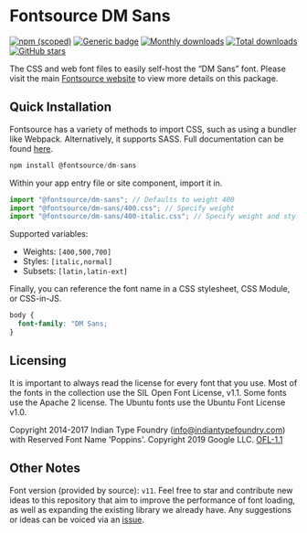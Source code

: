 # Fontsource DM Sans

[![npm (scoped)](https://img.shields.io/npm/v/@fontsource/dm-sans?color=brightgreen)](https://www.npmjs.com/package/@fontsource/dm-sans) [![Generic badge](https://img.shields.io/badge/fontsource-passing-brightgreen)](https://github.com/fontsource/fontsource) [![Monthly downloads](https://badgen.net/npm/dm/@fontsource/dm-sans)](https://github.com/fontsource/fontsource) [![Total downloads](https://badgen.net/npm/dt/@fontsource/dm-sans)](https://github.com/fontsource/fontsource) [![GitHub stars](https://img.shields.io/github/stars/fontsource/fontsource.svg?style=social&label=Star)](https://github.com/fontsource/fontsource/stargazers)

The CSS and web font files to easily self-host the “DM Sans” font. Please visit the main [Fontsource website](https://fontsource.org/fonts/dm-sans) to view more details on this package.

## Quick Installation

Fontsource has a variety of methods to import CSS, such as using a bundler like Webpack. Alternatively, it supports SASS. Full documentation can be found [here](https://fontsource.org/docs/getting-started/introduction).

```javascript
npm install @fontsource/dm-sans
```

Within your app entry file or site component, import it in.

```javascript
import "@fontsource/dm-sans"; // Defaults to weight 400
import "@fontsource/dm-sans/400.css"; // Specify weight
import "@fontsource/dm-sans/400-italic.css"; // Specify weight and style

```

Supported variables:
- Weights: `[400,500,700]`
- Styles: `[italic,normal]`
- Subsets: `[latin,latin-ext]`

Finally, you can reference the font name in a CSS stylesheet, CSS Module, or CSS-in-JS.

```css
body {
  font-family: "DM Sans;
}
```

## Licensing
It is important to always read the license for every font that you use.
Most of the fonts in the collection use the SIL Open Font License, v1.1. Some fonts use the Apache 2 license. The Ubuntu fonts use the Ubuntu Font License v1.0.

Copyright 2014-2017 Indian Type Foundry (info@indiantypefoundry.com) with Reserved Font Name 'Poppins'. Copyright 2019 Google LLC.
[OFL-1.1](http://scripts.sil.org/OFL)

## Other Notes
Font version (provided by source): `v11`.
Feel free to star and contribute new ideas to this repository that aim to improve the performance of font loading, as well as expanding the existing library we already have. Any suggestions or ideas can be voiced via an [issue](https://github.com/fontsource/fontsource/issues).